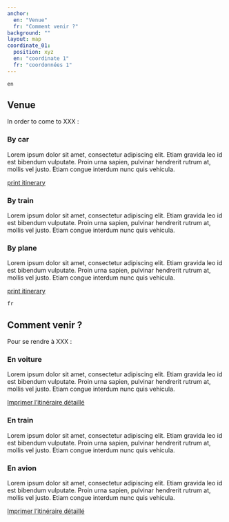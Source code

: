 ```yaml
---
anchor:
  en: "Venue"
  fr: "Comment venir ?"
background: ""
layout: map
coordinate_01:
  position: xyz
  en: "coordinate 1"
  fr: "coordonnées 1"
---
```

`en`

## Venue

In order to come to XXX :

### By car

Lorem ipsum dolor sit amet, consectetur adipiscing elit. Etiam gravida leo id est bibendum vulputate. Proin urna sapien, pulvinar hendrerit rutrum at, mollis vel justo. Etiam congue interdum nunc quis vehicula.

[print itinerary](www.google.com)

### By train

Lorem ipsum dolor sit amet, consectetur adipiscing elit. Etiam gravida leo id est bibendum vulputate. Proin urna sapien, pulvinar hendrerit rutrum at, mollis vel justo. Etiam congue interdum nunc quis vehicula.

### By plane

Lorem ipsum dolor sit amet, consectetur adipiscing elit. Etiam gravida leo id est bibendum vulputate. Proin urna sapien, pulvinar hendrerit rutrum at, mollis vel justo. Etiam congue interdum nunc quis vehicula.

[print itinerary](www.google.com)

`fr`

## Comment venir ?

Pour se rendre à XXX :

### En voiture

Lorem ipsum dolor sit amet, consectetur adipiscing elit. Etiam gravida leo id est bibendum vulputate. Proin urna sapien, pulvinar hendrerit rutrum at, mollis vel justo. Etiam congue interdum nunc quis vehicula.

[Imprimer l’itinéraire détaillé](www.google.com)

### En train

Lorem ipsum dolor sit amet, consectetur adipiscing elit. Etiam gravida leo id est bibendum vulputate. Proin urna sapien, pulvinar hendrerit rutrum at, mollis vel justo. Etiam congue interdum nunc quis vehicula.

### En avion

Lorem ipsum dolor sit amet, consectetur adipiscing elit. Etiam gravida leo id est bibendum vulputate. Proin urna sapien, pulvinar hendrerit rutrum at, mollis vel justo. Etiam congue interdum nunc quis vehicula.

[Imprimer l’itinéraire détaillé](www.google.com)
